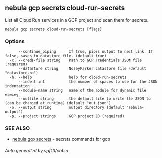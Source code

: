 ## nebula gcp secrets cloud-run-secrets

List all Cloud Run services in a GCP project and scan them for secrets.

```
nebula gcp secrets cloud-run-secrets [flags]
```

### Options

```
      --continue_piping      If true, pipes output to next link. If false, saves to datastore file. (default true)
  -c, --creds-file string    Path to GCP credentials JSON file (required)
      --datastore string     NoseyParker datastore file (default "datastore.np")
  -h, --help                 help for cloud-run-secrets
      --indent int           the number of spaces to use for the JSON indentation
      --module-name string   name of the module for dynamic file naming
      --outfile string       the default file to write the JSON to (can be changed at runtime) (default "out.json")
  -o, --output string        output directory (default "nebula-output")
  -p, --project strings      GCP project ID (required)
```

### SEE ALSO

* [nebula gcp secrets](nebula_gcp_secrets.md)	 - secrets commands for gcp

###### Auto generated by spf13/cobra
